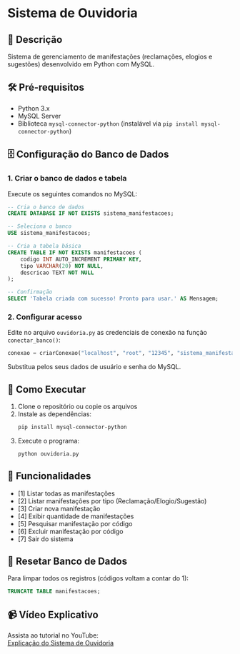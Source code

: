 # Sistema de Ouvidoria

## 📝 Descrição
Sistema de gerenciamento de manifestações (reclamações, elogios e sugestões) desenvolvido em Python com MySQL.

## 🛠️ Pré-requisitos
- Python 3.x
- MySQL Server
- Biblioteca `mysql-connector-python` (instalável via `pip install mysql-connector-python`)

## 🗄️ Configuração do Banco de Dados

### 1. Criar o banco de dados e tabela
Execute os seguintes comandos no MySQL:

```sql
-- Cria o banco de dados
CREATE DATABASE IF NOT EXISTS sistema_manifestacoes;

-- Seleciona o banco
USE sistema_manifestacoes;

-- Cria a tabela básica
CREATE TABLE IF NOT EXISTS manifestacoes (
    codigo INT AUTO_INCREMENT PRIMARY KEY,
    tipo VARCHAR(20) NOT NULL,
    descricao TEXT NOT NULL
);

-- Confirmação
SELECT 'Tabela criada com sucesso! Pronto para usar.' AS Mensagem;
```

### 2. Configurar acesso
Edite no arquivo `ouvidoria.py` as credenciais de conexão na função `conectar_banco()`:
```python
conexao = criarConexao("localhost", "root", "12345", "sistema_manifestacoes")
```
Substitua pelos seus dados de usuário e senha do MySQL.

## 🚀 Como Executar
1. Clone o repositório ou copie os arquivos
2. Instale as dependências:
   ```bash
   pip install mysql-connector-python
   ```
3. Execute o programa:
   ```bash
   python ouvidoria.py
   ```

## 🎯 Funcionalidades
- [1] Listar todas as manifestações
- [2] Listar manifestações por tipo (Reclamação/Elogio/Sugestão)
- [3] Criar nova manifestação
- [4] Exibir quantidade de manifestações
- [5] Pesquisar manifestação por código
- [6] Excluir manifestação por código
- [7] Sair do sistema

## 🔄 Resetar Banco de Dados
Para limpar todos os registros (códigos voltam a contar do 1):
```sql
TRUNCATE TABLE manifestacoes;
```

## 📹 Vídeo Explicativo
Assista ao tutorial no YouTube:  
[Explicação do Sistema de Ouvidoria](https://youtu.be/UrvyLwzOOmU)